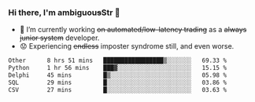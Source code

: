 ### Hi there, I'm ambiguou~~s~~Str 👋

<!--
**ambiguoustexture/ambiguoustexture** is a ✨ _special_ ✨ repository because its `README.md` (this file) appears on your GitHub profile.

Here are some ideas to get you started:
-->
- 🔭 I’m currently working ~~on automated/low-latency trading~~ as a ~~always junior system~~ developer.
- :worried: Experiencing ~~endless~~ imposter syndrome still, and even worse.

<!--START_SECTION:waka-->

```txt
Other      8 hrs 51 mins   █████████████████▒░░░░░░░   69.33 %
Python     1 hr 56 mins    ███▓░░░░░░░░░░░░░░░░░░░░░   15.15 %
Delphi     45 mins         █▒░░░░░░░░░░░░░░░░░░░░░░░   05.98 %
SQL        29 mins         █░░░░░░░░░░░░░░░░░░░░░░░░   03.86 %
CSV        27 mins         █░░░░░░░░░░░░░░░░░░░░░░░░   03.63 %
```

<!--END_SECTION:waka-->

